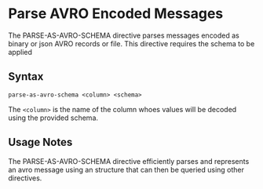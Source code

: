 # Parse AVRO Encoded Messages

The PARSE-AS-AVRO-SCHEMA directive parses messages encoded as binary or json AVRO
records or file. This directive requires the schema to be applied

## Syntax
```
parse-as-avro-schema <column> <schema>
```

The `<column>` is the name of the column whoes values will be decoded using
the provided schema.

## Usage Notes

The PARSE-AS-AVRO-SCHEMA directive efficiently parses and represents an avro message using an
structure that can then be queried using other directives.
